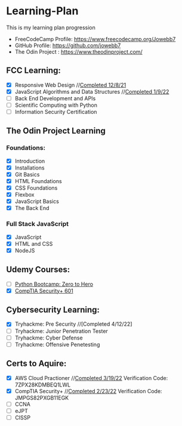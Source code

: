 # Learning-Plan

This is my learning plan progression

- FreeCodeCamp Profile: https://www.freecodecamp.org/Jowebb7
- GitHub Profile: https://github.com/jowebb7
- The Odin Project : https://www.theodinproject.com/

## FCC Learning:

- [x] Responsive Web Design //[Completed 12/8/21](https://bit.ly/3JU72Bs)
- [x] JavaScript Algorithms and Data Structures //[Completed 1/9/22](bit.ly/3HNXPZB)
- [ ] Back End Development and APIs
- [ ] Scientific Computing with Python
- [ ] Information Security Certification

## The Odin Project Learning

### Foundations:

- [x] Introduction
- [x] Installations
- [x] Git Basics
- [x] HTML Foundations
- [x] CSS Foundations
- [x] Flexbox
- [x] JavaScript Basics
- [x] The Back End

### Full Stack JavaScript

- [x] JavaScript
- [x] HTML and CSS
- [x] NodeJS

## Udemy Courses:

- [ ] [Python Bootcamp: Zero to Hero](https://www.udemy.com/course/complete-python-bootcamp/learn/lecture/3421822?start=0#overview)
- [x] [CompTIA Security+ 601](https://www.udemy.com/course/comptia_security_sy0-601_certification_training_class/learn/lecture/23582190?start=721#overview)

## Cybersecurity Learning:

- [x] Tryhackme: Pre Security //[Completed 4/12/22]
- [ ] Tryhackme: Junior Penetration Tester
- [ ] Tryhackme: Cyber Defense
- [ ] Tryhackme: Offensive Penetesting

## Certs to Aquire:

- [x] AWS Cloud Practioner //[Completed 3/19/22](https://aw.certmetrics.com/amazon/public/verification.aspx) Verification Code: 7ZPX28KDMBEQ1LWL
- [x] CompTIA Security+ //[Completed 2/23/22](https://www.certmetrics.com/comptia/public/verification.aspx/) Verification Code: JMPGS82PXGB11EGK
- [ ] CCNA
- [ ] eJPT
- [ ] CISSP
